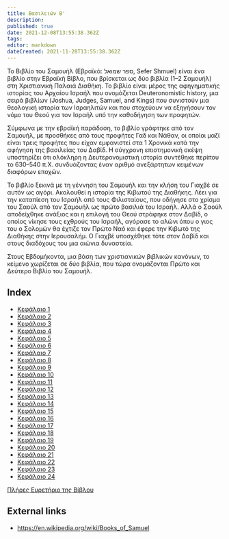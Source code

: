 ```yaml
---
title: Βασιλειών Β'
description: 
published: true
date: 2021-12-08T13:55:38.362Z
tags: 
editor: markdown
dateCreated: 2021-11-28T13:55:38.362Z
---
```


Το Βιβλίο του Σαμουήλ (Εβραϊκά: ספר שמואל, Sefer Shmuel) είναι ένα βιβλίο στην Εβραϊκή Βίβλο, που βρίσκεται ως δύο βιβλία (1–2 Σαμουήλ) στη Χριστιανική Παλαιά Διαθήκη. Το βιβλίο είναι μέρος της αφηγηματικής ιστορίας του Αρχαίου Ισραήλ που ονομάζεται Deuteronomistic history, μια σειρά βιβλίων (Joshua, Judges, Samuel, and Kings) που συνιστούν μια θεολογική ιστορία των Ισραηλιτών και που στοχεύουν να εξηγήσουν τον νόμο του Θεού για τον Ισραήλ υπό την καθοδήγηση των προφητών.

Σύμφωνα με την εβραϊκή παράδοση, το βιβλίο γράφτηκε από τον Σαμουήλ, με προσθήκες από τους προφήτες Γαδ και Νάθαν, οι οποίοι μαζί είναι τρεις προφήτες που είχαν εμφανιστεί στα 1 Χρονικά κατά την αφήγηση της βασιλείας του Δαβίδ. Η σύγχρονη επιστημονική σκέψη υποστηρίζει ότι ολόκληρη η Δευτερονομιστική ιστορία συντέθηκε περίπου το 630–540 π.Χ. συνδυάζοντας έναν αριθμό ανεξάρτητων κειμένων διαφόρων εποχών.

Το βιβλίο ξεκινά με τη γέννηση του Σαμουήλ και την κλήση του Γιαχβέ σε αυτόν ως αγόρι. Ακολουθεί η ιστορία της Κιβωτού της Διαθήκης. Λέει για την καταπίεση του Ισραήλ από τους Φιλισταίους, που οδήγησε στο χρίσμα του Σαούλ από τον Σαμουήλ ως πρώτο βασιλιά του Ισραήλ. Αλλά ο Σαούλ αποδείχθηκε ανάξιος και η επιλογή του Θεού στράφηκε στον Δαβίδ, ο οποίος νίκησε τους εχθρούς του Ισραήλ, αγόρασε το αλώνι όπου ο γιος του ο Σολομών θα έχτιζε τον Πρώτο Ναό και έφερε την Κιβωτό της Διαθήκης στην Ιερουσαλήμ. Ο Γιαχβέ υποσχέθηκε τότε στον Δαβίδ και στους διαδόχους του μια αιώνια δυναστεία. 

Στους Εβδομήκοντα, μια βάση των χριστιανικών βιβλικών κανόνων, το κείμενο χωρίζεται σε δύο βιβλία, που τώρα ονομάζονται Πρώτο και Δεύτερο Βιβλίο του Σαμουήλ.

## Index

- [Κεφάλαιο 1](/el/Bible/2_Samuel/1)
- [Κεφάλαιο 2](/el/Bible/2_Samuel/2)
- [Κεφάλαιο 3](/el/Bible/2_Samuel/3)
- [Κεφάλαιο 4](/el/Bible/2_Samuel/4)
- [Κεφάλαιο 5](/el/Bible/2_Samuel/5)
- [Κεφάλαιο 6](/el/Bible/2_Samuel/6)
- [Κεφάλαιο 7](/el/Bible/2_Samuel/7)
- [Κεφάλαιο 8](/el/Bible/2_Samuel/8)
- [Κεφάλαιο 9](/el/Bible/2_Samuel/9)
- [Κεφάλαιο 10](/el/Bible/2_Samuel/10)
- [Κεφάλαιο 11](/el/Bible/2_Samuel/11)
- [Κεφάλαιο 12](/el/Bible/2_Samuel/12)
- [Κεφάλαιο 13](/el/Bible/2_Samuel/13)
- [Κεφάλαιο 14](/el/Bible/2_Samuel/14)
- [Κεφάλαιο 15](/el/Bible/2_Samuel/15)
- [Κεφάλαιο 16](/el/Bible/2_Samuel/16)
- [Κεφάλαιο 17](/el/Bible/2_Samuel/17)
- [Κεφάλαιο 18](/el/Bible/2_Samuel/18)
- [Κεφάλαιο 19](/el/Bible/2_Samuel/19)
- [Κεφάλαιο 20](/el/Bible/2_Samuel/20)
- [Κεφάλαιο 21](/el/Bible/2_Samuel/21)
- [Κεφάλαιο 22](/el/Bible/2_Samuel/22)
- [Κεφάλαιο 23](/el/Bible/2_Samuel/23)
- [Κεφάλαιο 24](/el/Bible/2_Samuel/24)


[Πλήρες Ευρετήριο της Βίβλου](/el/index/bible)


## External links

- https://en.wikipedia.org/wiki/Books_of_Samuel
